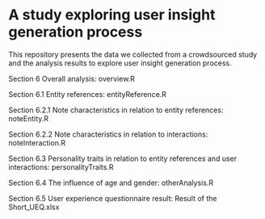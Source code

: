 # A study exploring user insight generation process
 This repository presents the data we collected from a crowdsourced study and the analysis results to explore user insight generation process.
 
 Section 6 Overall analysis: overview.R

 Section 6.1 Entity references: entityReference.R

 Section 6.2.1 Note characteristics in relation to entity references: noteEntity.R

 Section 6.2.2 Note characteristics in relation to interactions: noteInteraction.R

 Section 6.3 Personality traits in relation to entity references and user interactions: personalityTraits.R

 Section 6.4 The influence of age and gender: otherAnalysis.R

 Section 6.5 User experience questionnaire result: Result of the Short_UEQ.xlsx
